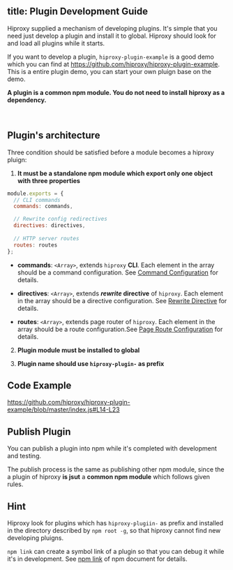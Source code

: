 title: Plugin Development Guide
---

Hiproxy supplied a mechanism of developing plugins. It's simple that you need just develop a plugin and install it to global. Hiproxy should look for and load all plugins while it starts. 

If you want to develop a plugin, `hiproxy-plugin-example` is a good demo which you can find at <https://github.com/hiproxy/hiproxy-plugin-example>. This is a entire plugin demo, you can start your own pluign base on the demo.

**A plugin is a common npm module. You do not need to install hiproxy as a dependency.**

<br />

## Plugin's architecture

Three condition should be satisfied before a module becomes a hiproxy pluign:

1. __It must be a standalone npm module which export only one object with three properties__

```js
module.exports = {
  // CLI commands
  commands: commands,

  // Rewrite config redirectives
  directives: directives,
  
  // HTTP server routes
  routes: routes
};
```

* **commands**: `<Array>`, extends `hiproxy` **CLI**. Each element in the array should be a command configuration. See [Command Configuration](./cli_command.html) for details.

* **directives**: `<Array>`, extends ***rewrite* directive** of `hiproxy`. Each element in the array should be a directive configuration. See [Rewrite Directive](./directive.html) for details.

* **routes**: `<Array>`, extends page router of `hiproxy`. Each element in the array should be a route configuration.See [Page Route Configuration](./route.html) for details.

2. __Plugin module must be installed to global__

3. __Plugin name should use `hiproxy-plugin-` as prefix__

## Code Example

<https://github.com/hiproxy/hiproxy-plugin-example/blob/master/index.js#L14-L23>

## Publish Plugin

You can publish a plugin into npm while it's completed with development and testing.

The publish process is the same as publishing other npm module, since the a plugin of hiproxy **is jsut** a **common npm module** which follows given rules.

## Hint

Hiproxy look for plugins which has `hiproxy-plugiin-` as prefix and installed in the directory described by `npm root -g`, so that hiproxy cannot find new developing pluigns.

`npm link` can create a symbol link of a plugin so that you can debug it while it's in development. See [npm link](https://docs.npmjs.com/cli/link) of npm document for details.

